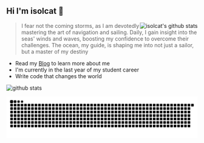 ## Hi I'm isolcat 👋

<img style="max-width: 450px" align="right" src="https://github-readme-stats.vercel.app/api?username=isolcat&show_icons=true&icon_color=0366d6&bg_color=ffffff&hide_title=true&include_all_commits=true&count_private=true&hide_rank=true" alt="isolcat's github stats"/>

> I fear not the coming storms, as I am devotedly mastering the art of navigation and sailing. Daily, I gain insight into the seas' winds and waves, boosting my confidence to overcome their challenges. The ocean, my guide, is shaping me into not just a sailor, but a master of my destiny


- Read my [Blog](https://isolcat.xlog.page/) to learn more about me
- I'm currently in the last year of my student career
- Write code that changes the world


<picture decoding="async" loading="lazy">
  <source media="(prefers-color-scheme: light)" srcset="https://pixel-profile.vercel.app/api/github-stats?username=isolcat&screen_effect=false&background=linear-gradient(to%20bottom%20right%2C%20%2374dcc4%2C%20%234597e9)">
  <source media="(prefers-color-scheme: dark)" srcset="https://pixel-profile.vercel.app/api/github-stats?username=isolcat&screen_effect=true&background=linear-gradient(to%20bottom%20right%2C%20%235580eb%2C%20%232aeeff)">
  <img alt="github stats" src="https://pixel-profile.vercel.app/api/github-stats?username=isolcat&screen_effect=false&background=linear-gradient(to%20bottom%20right%2C%20%2374dcc4%2C%20%234597e9)">
</picture>


![](https://raw.githubusercontent.com/isolcat/isolcat/main/assets/github-contribution-grid-snake.svg)
